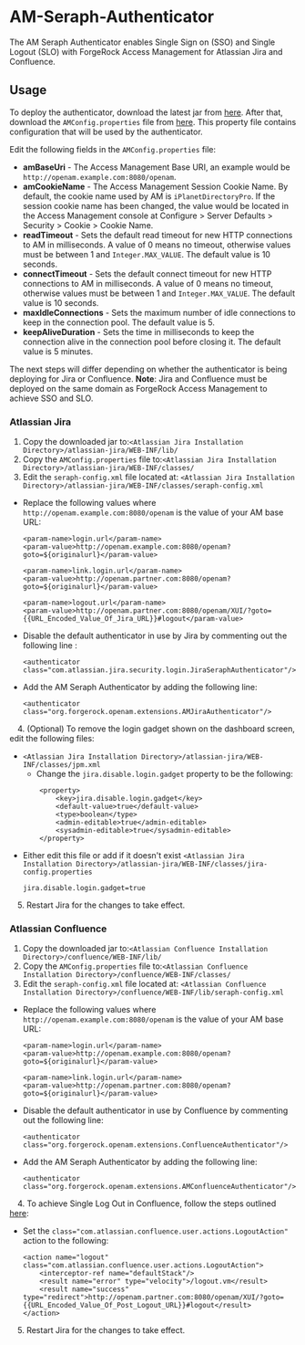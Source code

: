 # AM-Seraph-Authenticator

The AM Seraph Authenticator enables Single Sign on (SSO) and Single Logout (SLO) with ForgeRock Access Management
 for Atlassian Jira and Confluence.
 
## Usage

To deploy the authenticator, download the latest jar from [here](https://github.com/ForgeRock/AM-Seraph-Authenticator/releases/latest).
After that, download the `AMConfig.properties` file from [here](https://raw.githubusercontent.com/ForgeRock/AM-Seraph-Authenticator/master/AMConfig.properties).
This property file contains configuration that will be used by the authenticator.

Edit the following fields in the `AMConfig.properties` file:
* **amBaseUri** - The Access Management Base URI, an example would be `http://openam.example.com:8080/openam`.
* **amCookieName** - The Access Management Session Cookie Name. By default, the cookie name used by AM is
 `iPlanetDirectoryPro`. If the session cookie name has been changed, the value would be located in the Access Management
  console at Configure > Server Defaults > Security > Cookie > Cookie Name.
* **readTimeout** - Sets the default read timeout for new HTTP connections to AM in milliseconds. A value of 0 means no
 timeout, otherwise values must be between 1 and `Integer.MAX_VALUE`. The default value is 10 seconds.
* **connectTimeout** - Sets the default connect timeout for new HTTP connections to AM in milliseconds. A value of 0 means no
  timeout, otherwise values must be between 1 and `Integer.MAX_VALUE`. The default value is 10 seconds.
* **maxIdleConnections** - Sets the maximum number of idle connections to keep in the connection pool. The default
 value is 5.
* **keepAliveDuration** - Sets the time in milliseconds to keep the connection alive in the connection pool before
 closing it. The default value is 5 minutes.

The next steps will differ depending on whether the authenticator is being deploying for Jira or Confluence. **Note**: Jira and Confluence must be deployed on the same domain as ForgeRock Access Management to achieve SSO and SLO.
 
### Atlassian Jira

1. Copy the downloaded jar to:`<Atlassian Jira Installation Directory>/atlassian-jira/WEB-INF/lib/`
2. Copy the `AMConfig.properties` file to:`<Atlassian Jira Installation Directory>/atlassian-jira/WEB-INF/classes/`
3. Edit the `seraph-config.xml` file located at: `<Atlassian Jira Installation Directory>/atlassian-jira/WEB-INF/classes/seraph-config.xml`
  * Replace the following values where `http://openam.example.com:8080/openam` is the value of your AM base URL:
    ```
    <param-name>login.url</param-name>   
    <param-value>http://openam.example.com:8080/openam?goto=${originalurl}</param-value>
    
    <param-name>link.login.url</param-name>
    <param-value>http://openam.partner.com:8080/openam?goto=${originalurl}</param-value>

    <param-name>logout.url</param-name>
    <param-value>http://openam.partner.com:8080/openam/XUI/?goto={{URL_Encoded_Value_Of_Jira_URL}}#logout</param-value>
    ```
  * Disable the default authenticator in use by Jira by commenting out the following line :
    ```
    <authenticator class="com.atlassian.jira.security.login.JiraSeraphAuthenticator"/>
    ```
  * Add the AM Seraph Authenticator by adding the following line:
    ```
    <authenticator class="org.forgerock.openam.extensions.AMJiraAuthenticator"/>
    ```
 4\. (Optional) To remove the login gadget shown on the dashboard screen, edit the following files:
  * `<Atlassian Jira Installation Directory>/atlassian-jira/WEB-INF/classes/jpm.xml`
    * Change the `jira.disable.login.gadget` property to be the following:
    ```
        <property>
            <key>jira.disable.login.gadget</key>
            <default-value>true</default-value>
            <type>boolean</type>
            <admin-editable>true</admin-editable>
            <sysadmin-editable>true</sysadmin-editable>
        </property>
    ```
  * Either edit this file or add if it doesn't exist `<Atlassian Jira Installation Directory>/atlassian-jira/WEB-INF/classes/jira-config.properties`
    ```
    jira.disable.login.gadget=true
    ```
 5\. Restart Jira for the changes to take effect.
### Atlassian Confluence

1. Copy the downloaded jar to:`<Atlassian Confluence Installation Directory>/confluence/WEB-INF/lib/`
2. Copy the `AMConfig.properties` file to:`<Atlassian Confluence Installation Directory>/confluence/WEB-INF/classes/`
3. Edit the `seraph-config.xml` file located at: `<Atlassian Confluence Installation Directory>/confluence/WEB-INF/lib/seraph-config.xml`
  * Replace the following values where `http://openam.example.com:8080/openam` is the value of your AM base URL:
    ```
    <param-name>login.url</param-name>   
    <param-value>http://openam.example.com:8080/openam?goto=${originalurl}</param-value>
    
    <param-name>link.login.url</param-name>
    <param-value>http://openam.partner.com:8080/openam?goto=${originalurl}</param-value>
    ```
  * Disable the default authenticator in use by Confluence by commenting out the following line:
    ```
    <authenticator class="org.forgerock.openam.extensions.ConfluenceAuthenticator"/>
    ```
  * Add the AM Seraph Authenticator by adding the following line:
    ```
    <authenticator class="org.forgerock.openam.extensions.AMConfluenceAuthenticator"/>
    ```
 4\. To achieve Single Log Out in Confluence, follow the steps outlined [here](https://confluence.atlassian.com/confkb/changing-the-destination-of-the-logout-link-225119623.html):
  * Set the `class="com.atlassian.confluence.user.actions.LogoutAction"` action to the following:
    ```
    <action name="logout" class="com.atlassian.confluence.user.actions.LogoutAction">
        <interceptor-ref name="defaultStack"/>
        <result name="error" type="velocity">/logout.vm</result>
        <result name="success" type="redirect">http://openam.partner.com:8080/openam/XUI/?goto={{URL_Encoded_Value_Of_Post_Logout_URL}}#logout</result>
    </action>
    ```
 5\. Restart Jira for the changes to take effect.
   